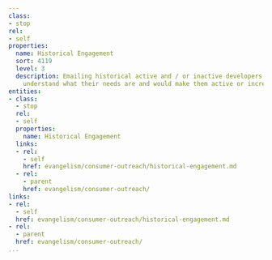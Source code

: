 ```yaml
---
class:
- stop
rel:
- self
properties:
  name: Historical Engagement
  sort: 4119
  level: 3
  description: Emailing historical active and / or inactive developers to engage and
    understand what their needs are and would make them active or increase activity.
entities:
- class:
  - stop
  rel:
  - self
  properties:
    name: Historical Engagement
  links:
  - rel:
    - self
    href: evangelism/consumer-outreach/historical-engagement.md
  - rel:
    - parent
    href: evangelism/consumer-outreach/
links:
- rel:
  - self
  href: evangelism/consumer-outreach/historical-engagement.md
- rel:
  - parent
  href: evangelism/consumer-outreach/
...
```

